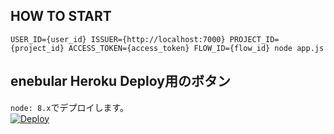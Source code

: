 

## HOW TO START

```
USER_ID={user_id} ISSUER={http://localhost:7000} PROJECT_ID={project_id} ACCESS_TOKEN={access_token} FLOW_ID={flow_id} node app.js
```

## enebular Heroku Deploy用のボタン
`node: 8.x`でデプロイします。  
[![Deploy](https://www.herokucdn.com/deploy/button.png)](https://heroku.com/deploy)
